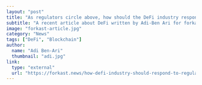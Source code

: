 ```yaml
---
layout: "post"
title: "As regulators circle above, how should the DeFi industry respond??"
subtitle: "A recent article about DeFi written by Adi-Ben Ari for forkast."
image: "forkast-article.jpg"
category: "News"
tags: ["DeFi", "Blockchain"]
author:
  name: "Adi Ben-Ari"
  thumbnail: "adi.jpg"
link:
  type: "external"
  url: "https://forkast.news/how-defi-industry-should-respond-to-regulators/"
---
```

